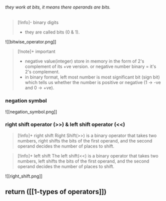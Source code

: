 ###### they work at bits, it means there operands are bits.

> [!info]- binary digits
> - they are called bits (0 & 1).




![[bitwise_operator.png]]

>[!note]+ important
> - negative value(integer) store in memory in the form of 2's complement of its +ve version. or negative number binary = it's 2's complement.
> - in binary format, left most number is most significant bit (sign bit) which tells us whether the number is positive or negative (1 -> -ve and 0 -> +ve).


### negation symbol

![[negation_symbol.png]]


### right shift operator (>>) & left shift operator (<<)


>[!info]+ right shift
>Right Shift(>>) is a binary operator that takes two numbers, right shifts the bits of the first operand, and the second operand decides the number of places to shift.


>[!info]+ left shift
> The left shift(<<) is a binary operator that takes two numbers, left shifts the bits of the first operand, and the second operand decides the number of places to shift.


![[right_shift.png]]





## return ([[1-types of operators]])